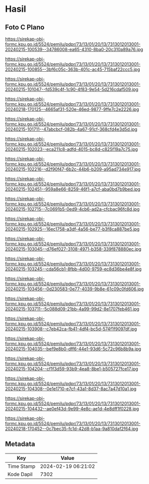 # Hasil

## Foto C Plano

https://sirekap-obj-formc.kpu.go.id/5524/pemilu/pdpr/73/13/01/20/13/7313012013001-20240215-100539--34786008-ea65-4310-8ba0-20c310a89a76.jpg

https://sirekap-obj-formc.kpu.go.id/5524/pemilu/pdpr/73/13/01/20/13/7313012013001-20240215-100855--3bf6c05c-363b-401c-ac45-715baf22ccc5.jpg

https://sirekap-obj-formc.kpu.go.id/5524/pemilu/pdpr/73/13/01/20/13/7313012013001-20240215-101047--fd539c4f-1c90-4f83-9e54-5d216cdaf509.jpg

https://sirekap-obj-formc.kpu.go.id/5524/pemilu/pdpr/73/13/01/20/13/7313012013001-20240218-170125--4665af31-520e-46ed-9877-9ffe7c2e2226.jpg

https://sirekap-obj-formc.kpu.go.id/5524/pemilu/pdpr/73/13/01/20/13/7313012013001-20240215-101711--47abcbcf-082b-4a67-91cf-368cfd4e3d5d.jpg

https://sirekap-obj-formc.kpu.go.id/5524/pemilu/pdpr/73/13/01/20/13/7313012013001-20240215-102023--eca211c8-adfd-4015-bc8d-c825f19a7c75.jpg

https://sirekap-obj-formc.kpu.go.id/5524/pemilu/pdpr/73/13/01/20/13/7313012013001-20240215-102216--d2f90f47-6b2c-44b6-b209-a95ad734e917.jpg

https://sirekap-obj-formc.kpu.go.id/5524/pemilu/pdpr/73/13/01/20/13/7313012013001-20240215-102451--959a8e66-8259-46f1-a7cf-aba0bd7b9bed.jpg

https://sirekap-obj-formc.kpu.go.id/5524/pemilu/pdpr/73/13/01/20/13/7313012013001-20240215-102715--7c0691b5-0ed9-4cb6-ad2a-cfcbac96fc8d.jpg

https://sirekap-obj-formc.kpu.go.id/5524/pemilu/pdpr/73/13/01/20/13/7313012013001-20240215-102925--16ec1758-a3df-4a56-be77-b3f8ca887be5.jpg

https://sirekap-obj-formc.kpu.go.id/5524/pemilu/pdpr/73/13/01/20/13/7313012013001-20240215-103045--d76ef027-3108-4971-b358-339f878880ec.jpg

https://sirekap-obj-formc.kpu.go.id/5524/pemilu/pdpr/73/13/01/20/13/7313012013001-20240215-103245--cda56cb1-8fbb-4d00-9759-ec8d36be4e8f.jpg

https://sirekap-obj-formc.kpu.go.id/5524/pemilu/pdpr/73/13/01/20/13/7313012013001-20240215-103456--0d230583-0e77-4039-9b8e-61c09c0fd606.jpg

https://sirekap-obj-formc.kpu.go.id/5524/pemilu/pdpr/73/13/01/20/13/7313012013001-20240215-103711--5c088d09-21bb-4a99-99d2-8e1707feb461.jpg

https://sirekap-obj-formc.kpu.go.id/5524/pemilu/pdpr/73/13/01/20/13/7313012013001-20240215-103908--c7eb42ca-fb41-4df4-bc5d-574f1f9097df.jpg

https://sirekap-obj-formc.kpu.go.id/5524/pemilu/pdpr/73/13/01/20/13/7313012013001-20240215-104035--bef9e8b0-dff6-44e1-93d6-5c72c96b8b9a.jpg

https://sirekap-obj-formc.kpu.go.id/5524/pemilu/pdpr/73/13/01/20/13/7313012013001-20240215-104204--cf1f3d59-93b9-4ea8-8be1-b505727fce17.jpg

https://sirekap-obj-formc.kpu.go.id/5524/pemilu/pdpr/73/13/01/20/13/7313012013001-20240215-104308--0e1e1710-e7cf-43a1-8d37-8ac7a47d10a1.jpg

https://sirekap-obj-formc.kpu.go.id/5524/pemilu/pdpr/73/13/01/20/13/7313012013001-20240215-104432--ae0ef43d-9e99-4e8c-ae1d-4e8dff1f0228.jpg

https://sirekap-obj-formc.kpu.go.id/5524/pemilu/pdpr/73/13/01/20/13/7313012013001-20240218-170452--0c7bec35-fc1d-42d8-b1aa-9a810daf2f64.jpg


## Metadata

| Key        | Value               |
| ---------- | ------------------- |
| Time Stamp | 2024-02-19 06:21:02 |
| Kode Dapil | 7302                |



